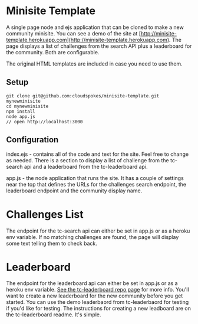 # Minisite Template

A single page node and ejs application that can be cloned to make a new community minisite. You can see a demo of the site at [http://minisite-template.herokuapp.com](http://minisite-template.herokuapp.com). The page displays a list of challenges from the search API plus a leaderboard for the community. Both are configurable.

The original HTML templates are included in case you need to use them.

## Setup

    git clone git@github.com:cloudspokes/minisite-template.git mynewminisite
    cd mynewminisite
    npm install
    node app.js
    // open http://localhost:3000

## Configuration

index.ejs - contains all of the code and text for the site. Feel free to change as needed. There is a section to display a list of challenge from the tc-search api and a leaderboard from the tc-leaderboard api.

app.js - the node application that runs the site. It has a couple of settings near the top that defines the URLs for the challenges search endpoint,  the leaderboard endpoint and the community display name.

# Challenges List

The endpoint for the tc-search api can either be set in app.js or as a heroku env variable. If no matching challenges are found, the page will display some text telling them to check back.

# Leaderboard

The endpoint for the leaderboard api can either be set in app.js or as a heroku env variable. [See the tc-leaderboard repo page](https://github.com/cloudspokes/tc-leaderboard) for more info. You'll want to create a new leaderboard for the new community before you get started. You can use the demo leaderbaord from tc-leaderbaord for testing if you'd like for testing. The instructions for creating a new leadboard are on the tc-leaderboard readme. It's simple.
